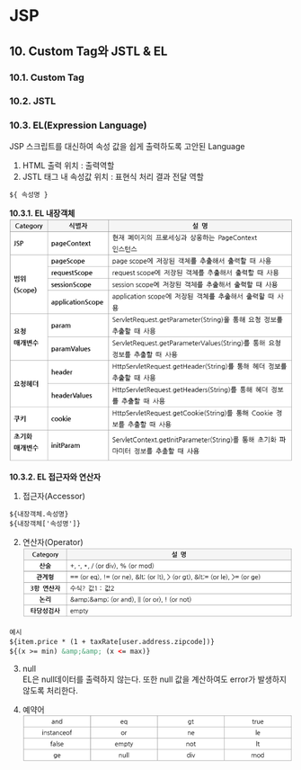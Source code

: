 ﻿# JSP

## 10. Custom Tag와 JSTL & EL  

### 10.1. Custom Tag  

### 10.2. JSTL  

### 10.3. EL(Expression Language)  
JSP 스크립트를 대신하여 속성 값을 쉽게 출력하도록 고안된 Language  
1. HTML 출력 위치 : 출력역할  
2. JSTL 태그 내 속성값 위치   : 표현식 처리 결과 전달 역할

```html
${ 속성명 }
```

**10.3.1. EL 내장객체**  
![ELInnerObjectIMG](./img/ELInnerObject.PNG)  

**10.3.2. EL 접근자와 연산자**  

1) 접근자(Accessor)  

```html
${내장객체.속성명}
${내장객체['속성명']}
```

2) 연산자(Operator)  
![ELOperatorIMG](./img/ELOperator.PNG)  

```html
예시
${item.price * (1 + taxRate[user.address.zipcode])}
${(x >= min) &amp;&amp; (x <= max)}
```

3) null  
EL은 null데이터를 출력하지 않는다. 또한 null 값을 계산하여도 error가 발생하지 않도록 처리한다.  

4) 예약어  
![ELReservedWordsIMG](./img/ELReservedWords.PNG)  


